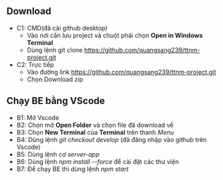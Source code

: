 ## Download
- C1: CMD(đã cài github desktop)
    - Vào nơi cần lưu project và chuột phải chọn **Open in Windows Terminal**
    - Dùng lệnh git clone https://github.com/quangsang239/ttnm-project.git 
- C2: Trực tiếp
    - Vào đường link https://github.com/quangsang239/ttnm-project.git
    - Chọn Download zip
## Chạy BE bằng VScode
- B1: Mở Vscode
- B2: Chọn mở **Open Folder** và chọn file đã download về
- B3: Chọn **New Terminal** của **Terminal** trên thanh *Menu*
- B4: Dùng lệnh *git checkout develop* (đã đăng nhập vào github trên Vscode)
- B5: Dùng lệnh *cd server-app*
- B6: Dùng lệnh *npm install --force* để cài đặt các thư viện
- B7: Để chạy BE thì dùng lệnh *npm start*